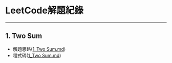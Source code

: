 # LeetCode解題紀錄
*****
## 1. Two Sum
- 解題思路([1_Two Sum.md](celsius_to_fahrenheit.py "解題思路"))
- 程式碼([1_Two Sum.md](celsius_to_fahrenheit.py))
